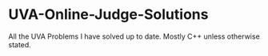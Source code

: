 # UVA-Online-Judge-Solutions
All the UVA Problems I have solved up to date. Mostly C++ unless otherwise stated.
